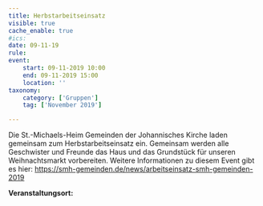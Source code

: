 ```yaml
---
title: Herbstarbeitseinsatz
visible: true
cache_enable: true
#ics: 
date: 09-11-19
rule: 
event:
	start: 09-11-2019 10:00
	end: 09-11-2019 15:00
	location: ''
taxonomy:
	category: ['Gruppen']
	tag: ['November 2019']

---
```

Die St.-Michaels-Heim Gemeinden der Johannisches Kirche laden gemeinsam zum Herbstarbeitseinsatz ein. Gemeinsam werden alle Geschwister und Freunde das Haus und das Grundstück für unseren Weihnachtsmarkt vorbereiten. Weitere Informationen zu diesem Event gibt es hier: https://smh-gemeinden.de/news/arbeitseinsatz-smh-gemeinden-2019



**Veranstaltungsort:** 

